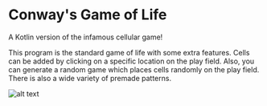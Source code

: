 # Conway's Game of Life

A Kotlin version of the infamous cellular game!

This program is the standard game of life with some extra features. Cells can be added by clicking on a specific location on the play field. Also, you can generate a random game which places cells randomly on the play field. There is also a wide variety of premade patterns.

![alt text](https://i.imgur.com/74wRbtr.png)
